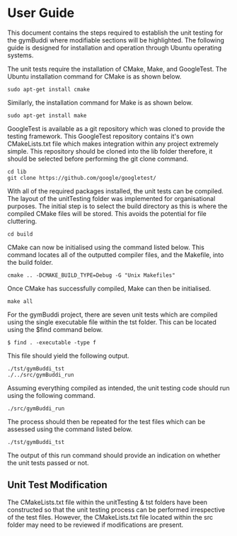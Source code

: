 # User Guide
This document contains the steps required to establish the unit testing for the gymBuddi where modifiable sections will be highlighted. The following guide is designed for installation and operation through Ubuntu operating systems.  

The unit tests require the installation of CMake, Make, and GoogleTest. The Ubuntu installation command for CMake is as shown below. 

```
sudo apt-get install cmake
```

Similarly, the installation command for Make is as shown below. 

```
sudo apt-get install make
```

GoogleTest is available as a git repository which was cloned to provide the testing framework. This GoogleTest repository contains it's own CMakeLists.txt file which makes integration within any project extremely simple. This repository should be cloned into the lib folder therefore, it should be selected before performing the git clone command. 

```
cd lib
git clone https://github.com/google/googletest/
```

With all of the required packages installed, the unit tests can be compiled. The layout of the unitTesting folder was implemented for organisational purposes. The initial step is to select the build directory as this is where the compiled CMake files will be stored. This avoids the potential for file cluttering. 

```
cd build
```

CMake can now be initialised using the command listed below. This command locates all of the outputted compiler files, and the Makefile, into the build folder. 

```
cmake .. -DCMAKE_BUILD_TYPE=Debug -G "Unix Makefiles"
```

Once CMake has successfully compiled, Make can then be initialised. 

```
make all
```

For the gymBuddi project, there are seven unit tests which are compiled using the single executable file within the tst folder. This can be located using the $find command below. 

```
$ find . -executable -type f
```

This file should yield the following output. 

```
./tst/gymBuddi_tst
./../src/gymBuddi_run
```

Assuming everything compiled as intended, the unit testing code should run using the following command. 

```
./src/gymBuddi_run
```

The process should then be repeated for the test files which can be assessed using the command listed below. 

```
./tst/gymBuddi_tst 
```

The output of this run command should provide an indication on whether the unit tests passed or not.


## Unit Test Modification

The CMakeLists.txt file within the unitTesting & tst folders have been constructed so that the unit testing process can be performed irrespective of the test files. However, the CMakeLists.txt file located within the src folder may need to be reviewed if modifications are present.  

